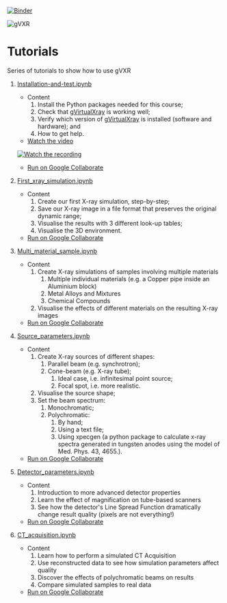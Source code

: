 [![Binder](https://mybinder.org/badge_logo.svg)](https://mybinder.org/v2/gh/effepivi/gvxr-tutorials/HEAD)

![gVXR](img/gvxr_logo.png)

# Tutorials

Series of tutorials to show how to use gVXR

1. [Installation-and-test.ipynb](Installation-and-test.ipynb)
    - Content
        1. Install the Python packages needed for this course;
        2. Check that [gVirtualXray](https://gvirtualxray.sourceforge.io/) is working well;
        3. Verify which version of [gVirtualXray](https://gvirtualxray.sourceforge.io/) is installed (software and hardware); and
        4. How to get help.
    - [Watch the video](https://youtu.be/kZPNA4qha2s)

    [![Watch the recording](https://img.youtube.com/vi/kZPNA4qha2s/0.jpg)](https://youtu.be/kZPNA4qha2s "gVirtualXray (gVXR) Installation and test")
    - [Run on Google Collaborate](https://colab.research.google.com/github/effepivi/gvxr-tutorials/blob/main/Installation-and-test.ipynb)
2. [First_xray_simulation.ipynb](First_xray_simulation.ipynb)
    - Content
        1. Create our first X-ray simulation, step-by-step;
        1. Save our X-ray image in a file format that preserves the original dynamic range;
        1. Visualise the results with 3 different look-up tables;
        1. Visualise the 3D environment.
    <!-- - [Watch the video](https://youtu.be/kZPNA4qha2s) -->

    <!-- [![Watch the recording](https://img.youtube.com/vi/kZPNA4qha2s/0.jpg)](https://youtu.be/kZPNA4qha2s "gVirtualXray (gVXR) Installation and test") -->
    - [Run on Google Collaborate](https://colab.research.google.com/github/effepivi/gvxr-tutorials/blob/main/First_xray_simulation.ipynb)
3. [Multi_material_sample.ipynb](Multi_material_sample.ipynb)
    - Content
        1. Create X-ray simulations of samples involving multiple materials
            1. Multiple individual materials (e.g. a Copper pipe inside an Aluminium block)
            2. Metal Alloys and Mixtures
            3. Chemical Compounds
        2. Visualise the effects of different materials on the resulting X-ray images
    <!-- - [Watch the video](https://youtu.be/kZPNA4qha2s) -->

    <!-- [![Watch the recording](https://img.youtube.com/vi/kZPNA4qha2s/0.jpg)](https://youtu.be/kZPNA4qha2s "gVirtualXray (gVXR) Installation and test") -->
    - [Run on Google Collaborate](https://colab.research.google.com/github/effepivi/gvxr-tutorials/blob/main/Multi_material_sample.ipynb)
4. [Source_parameters.ipynb](Source_parameters.ipynb)
    - Content
        1. Create X-ray sources of different shapes:
            1. Parallel beam (e.g. synchrotron);
            2. Cone-beam (e.g. X-ray tube);
                1. Ideal case, i.e. infinitesimal point source;
                2. Focal spot, i.e. more realistic.
        2. Visualise the source shape;
        3. Set the beam spectrum:
            1. Monochromatic;
            2. Polychromatic:
                1. By hand;
                2. Using a text file;
                3. Using xpecgen (a python package to calculate x-ray spectra generated in tungsten anodes using the model of Med. Phys. 43, 4655.).
    <!-- - [Watch the video](https://youtu.be/kZPNA4qha2s) -->

    <!-- [![Watch the recording](https://img.youtube.com/vi/kZPNA4qha2s/0.jpg)](https://youtu.be/kZPNA4qha2s "gVirtualXray (gVXR) Installation and test") -->
    - [Run on Google Collaborate](https://colab.research.google.com/github/effepivi/gvxr-tutorials/blob/main/Source_parameters.ipynb)
5. [Detector_parameters.ipynb](Detector_parameters.ipynb)
    - Content
        1. Introduction to more advanced detector properties
        2. Learn the effect of magnification on tube-based scanners
        3. See how the detector's Line Spread Function dramatically change result quality (pixels are not everything!)
    <!-- - [Watch the video](https://youtu.be/kZPNA4qha2s) -->

    <!-- [![Watch the recording](https://img.youtube.com/vi/kZPNA4qha2s/0.jpg)](https://youtu.be/kZPNA4qha2s "gVirtualXray (gVXR) Installation and test") -->
    - [Run on Google Collaborate](https://colab.research.google.com/github/effepivi/gvxr-tutorials/blob/main/Detector_parameters.ipynb)
5. [CT_acquisition.ipynb](CT_acquisition.ipynb)
    - Content
        1. Learn how to perform a simulated CT Acquisition
        2. Use reconstructed data to see how simulation parameters affect quality
        3. Discover the effects of polychromatic beams on results
        4. Compare simulated samples to real data   
     <!-- - [Watch the video](https://youtu.be/kZPNA4qha2s) -->

    <!-- [![Watch the recording](https://img.youtube.com/vi/kZPNA4qha2s/0.jpg)](https://youtu.be/kZPNA4qha2s "gVirtualXray (gVXR) Installation and test") -->
    - [Run on Google Collaborate](https://colab.research.google.com/github/effepivi/gvxr-tutorials/blob/main/CT_acquisition.ipynb)
